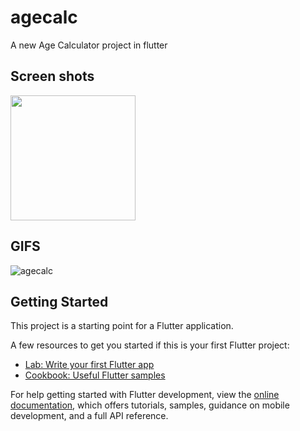 # agecalc

A new Age Calculator project in flutter

## Screen shots

<img src = 'https://user-images.githubusercontent.com/102577515/169782435-8858c2d3-5f9f-490f-898e-fd6690029623.png' width=200/>

## GIFS


![agecalc](https://user-images.githubusercontent.com/102577515/169782622-da25a5f9-45e0-496a-93c3-a1e7c9371e43.gif)

## Getting Started

This project is a starting point for a Flutter application.

A few resources to get you started if this is your first Flutter project:

- [Lab: Write your first Flutter app](https://docs.flutter.dev/get-started/codelab)
- [Cookbook: Useful Flutter samples](https://docs.flutter.dev/cookbook)

For help getting started with Flutter development, view the
[online documentation](https://docs.flutter.dev/), which offers tutorials,
samples, guidance on mobile development, and a full API reference.
